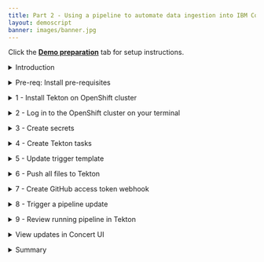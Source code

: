 ```yaml
---
title: Part 2 - Using a pipeline to automate data ingestion into IBM Concert <br/> <small> <i> Tech Sales enablement </i> </small>
layout: demoscript
banner: images/banner.jpg
---
```


<span id="top"></span>

Click the [**Demo preparation**](demo-preparation) tab for setup instructions.

<details markdown="1">

<summary>Introduction</summary>

Let’s look at a pipeline to understand how a customer will automate the data ingestion process.

Concert is designed to ingest data on a regular basis, every time an application is updated the pipeline will automatically generate new SBOMs and CVE scan and then upload them to Concert.

As an IBMer, we have access to Tekton on Redhat Openshift and will use this for building our pipeline. The pipeline concepts we will demonstrate can be translated to any other CI/CD pipeline.

Let’s get started.

<br/>

</details>

<p/>

<details markdown="1">

<summary>Pre-req: Install pre-requisites</summary>

Placeholder

**[Go to top](#top)**

<br/><br/>

</details>

<p/>

<details markdown="1">

<summary>1 - Install Tekton on OpenShift cluster</summary>

The first step is to install Tekton which is a Kubernetes-native CI/CD framework for automating application deployment pipelines on OpenShift clusters.

When we reserved our openshift cluster on Techzone, we received a kubeadmin login and password. We will use this to log into the cluster.

Once logged in, click on OperatorHub in the Operators section. Here we will search for openshift pipeline and should receive only one result. Click on the pipeline tile to open the install dialog. We will keep all the defaults selected and simply click install without any changes. The installation should complete within 1 minute with a success dialog.

**[Go to top](#top)**

<br/><br/>

</details>

<p/>

<details markdown="1">

<summary>2 - Log in to the OpenShift cluster on your terminal</summary>

Next we can log into the OpenShift cluster from our machine, using the oc login command. This command requires a login token that we can copy directly from our OCP console by clicking on copy login command and pasting it into our terminal.

<!-- <show copy login command from cluster> -->

Note that that OCP login token expires every 24 hours, so a new one needs to be generated between logins if time has elapsed.

**[Go to top](#top)**

<br/><br/>

</details>

<p/>

<details markdown="1">

<summary>3 - Create secrets</summary>

Before we can start automating our pipeline, we need to provide certain authentication credentials to Tekton in the form of secrets.

In this step, we will create 3 secrets: a Concert Secret, Github Secret and Registry Secret.

The Concert secret is what will authenticate us to use the API to upload data to Concert. To create this secret, we first need to generate our API key from Concert. To generate an API Key, ensure you have admin access and then log into the Concert instance. In this demo our Concert instance is deployed on SaaS. Click your profile, then API Key, then Generate, and copy the key into a notepad or place where you can access it, as it will not be visible again. This token doesn’t expire unless you generate a new one or revoke it.

Once we have the Concert API token, we will use the oc create secret generic command, setting the name of the secret to concert-token-secret. After that we insert our Concert token. Important to note, ensure you have the attribute “C_API_KEY” before the SaaS token, otherwise the API upload won’t authenticate successfully.

<code class="code-block"> oc create secret generic concert-token-secret <br/> --from-literal=token="C_API_KEY <br/> bWFyeWFtYUBjYS5pYm0uY29tOjE5N2U4ZmI2LTNiY2YtNGRhOC04OGY0LTViYTYwMmQyZWMxMQ==" </code>

Next we will create the Github secret. To do this we use the oc create secret generic command again, however this time we name the secret github-creds and provide our github username and token. This information was setup during the prerequisites, and if not then a IBM github username and token should be setup prior to this step.

<code class="code-block"> oc create secret generic github-creds ` <br/> --from-literal=username=$env:GITHUB_USERNAME ` <br/> --from-literal=password=$env:GITHUB_TOKEN ` <— Created during pre-reqs <br/> --type=kubernetes.io/basic-auth </code>

For the github secret, we must also annotate it and link it to the pipeline. Run the following commands to complete this step.

<code class="code-block"> oc annotate secret github-creds ` <br/> tekton.dev/git-0=https://github.ibm.com <br/><br/> oc secret link pipeline github-creds </code>

The third secret will authenticate us into the image registry we setup in the prerequisites. For this demo, we are using a private IBM internal jfrog artifactory registry to store our container images. To create this secret, we need our jfrog server address, username and token.

To generate these, let’s log into jfrog and quickly generate these values, noting them in notepad for easy reference.

We will use the same oc create secret command however this time the type is docker-registry and we will name it container-registry-secret, then we provide our jfrog information as noted just now, and run the whole command.

<code class="code-block"> oc create secret docker-registry container-registry-secret --docker-server=na.artifactory.swg-devops.com --docker-username=maryama@ca.ibm.com --docker-password=cmVmdGtuOjAxOjE3MzA3MTkwNDg6QktWbnhiQ1U5UzB5amFkREVLNkx6ZHNQZTJssecret/container-registry-secret </code>

Similar to the GitHub secret, we need to link the secret to our pipeline with both access and pull permissions. The pull permission allows Tekton to pull images from our registry.oc secret link pipeline container-registry-secret

<code class="code-block"> oc secret link pipeline container-registry-secret --for=pull </code>

Now that all three secrets have been added, we can quickly validate they’ve been successfully created by running the oc get serviceaccount command

<code class="code-block"> oc get serviceaccount pipeline -o yaml </code>

In the output, we should see the github secret at the bottom and the container-registry secret in two places. The Concert secret is not shown here.

Once all the secrets are created, we can begin creating our tekton tasks.

**[Go to top](#top)**

<br/><br/>

</details>

<p/>

<details markdown="1">

<summary>4 - Create Tekton tasks</summary>

A Tekton task defines a series of one or more steps in a Tekton pipeline. Each Task runs as a pod on a Kubernetes cluster. Each step in a task invokes a specific build tool and runs in its own container. 

Note that this video is not intended to teach Tekton concepts. We won’t create these tasks from scratch but instead we’ll walk through and configure a collection of pre-built qotd pipeline tasks. 

For the QotD application, we will create a Tekton pipeline with 11 tasks. Many of the Concert tasks rely on using the Toolkit that comes packaged with Concert to automate SBOM generation in the correct format. (IBM Concert Toolkit v1.0.1 used)

To access our set of pre-built qotd pipeline tasks, we simply need to clone or download all the pipeline code to our local machine. This IBM github repo is internal to IBM and available for all IBMers.

To clone the repo, navigate to the IBM-Concert-Platinum-Demos repo in your browser, and click on the green <> Code dropdown button, click on the SSH tab, and copy the repository reference

Next, we create a folder called sbom-concert-pipeline on our computer and then navigate to it in a command line. Here we are using the command line built into visual studio code to navigate to the folder. To pull down the pipeline repository to our local machine, we paste the SSH command we copied from github: git@github.ibm.com:ibm-concert-platinum-demos/sbom-concert-pipeline.git

Once the sbom-pipeline repo is downloaded to our local machine, we can open it on the left side of Visual Studio code and begin configuring each task. Each task is defined in a YAML file. 

For building and running this demo, most of the task files in the pipeline code will not require any changes and we will specify whenever a change is necessary to build and run the demo. 

However, it’s important to note that when working with a customer, techsellers will need to examine the customer’s existing pipeline and identify the concert-specific tasks or steps that should be added to the customer’s pppeline. Specifically, there are 7 Concert-specific tasks that will need to be added to every pipeline to connect it to Concert. We will highlight these tasks as we go along.

### Git Clone Task 

<!-- <Walk through pipeline graphic zoomed in> --> 

The initial task in the pipeline is called the Git Clone Task. In a customer’s environment, we would never work on the production code repository. So we begin the pipeline by first cloning the code repository for the microservice we will be working on. 

The git-clone ClusterTask is responsible for pulling down code from a GitHub

repository and storing in shared workspace storage.  This task cannot be seen in the repo here because the git-clone code is included as part of the default Tekton ClusterTasks bundled with OpenShift Pipelines. 

### Code Scan Task

The next task in the pipeline is called the Code Scan Task. The purpose of this task is to scan the source code of the microservice and generate a Software Bill of Material with library, license and package information being used in the microservice. In Concert, we call this a Package SBOM (of type code-scan). This is the first task where we will be using the Concert toolkit to simplify the generation of the SBOM. (IBM Concert Toolkit v1.0.1 used)

Line 15 is where we identify the toolkit and version we want to use for this task <!-- <typing action> -->

Line 21 is where the toolkit is being used with the code-scan command. The toolkit is provided as an image and as an end-user we do not have access to the source code. However, the code-scan command under the hood installs and uses an open source tool called cdxgen to scan the source code from the repo and produce a standard cycloneDX sbom file in json format. The pipeline stores this file in a results.output.path location accessible by Tekton.

As mentioned earlier, certain task files will need to be customized and written by the customer according to their pipeline. So it’s important to note here that when working with a customer, the task file provided in this demo should not be used as-is in a customer’s Tekton pipeline environment. The code provided should be used only as a template or guide in helping the customer write their pipeline tasks, however certain variables, such as component name, output, and output path will be specific to a customer’s environment and need to be updated by the customer for use with their pipeline’s parameters. 

### Kaniko-Build Task 

The next task in the pipeline is called the Kaniko Build task. This task is not Concert-specific, and every customer with a containerized application will have a similar build task already as part of their day-to-day setup. 

In our demo, a popular open source tool called Kaniko is used to build container images directly within a Kubernetes cluster, without requiring Docker to be installed on the nodes. Kaniko will read the Dockerfile and context, constructs the image, and then pushes it to a specified container registry, making it an essential step for automating container builds in CI/CD pipelines.

### Skopeo Copy Task 

The next task is called the Skopeo Copy task and it is another essential part of the pipeline and is not specific to IBM Concert. It is used for copying container images between different container registries. Similar to Kaniko, Skopeo is an open-source tool that enables operations on container images without requiring a Docker daemon. In our demo, Skopeo will push our microservice’s image to our registry.

### Image Scan Task

The next task in the pipeline is called the Image Scan Task. The purpose of this task is to scan the microservice and generate a SBOM with library, license and package information being used in the microservice. However, unlike the code-scan task we saw earlier, this task scans the image of the microservice which includes additional information such as operating system in Concert, we call this a Package SBOM (of type image-scan). 

This is the second task where we will be using the Concert toolkit to simplify the generation of the SBOM. (IBM Concert Toolkit v1.0.1 used)

Again, Line 15 is where we identify the toolkit and version we want to use for this task

Line 21 is where the toolkit is being used with the image-scan command. The toolkit is provided as an image and as an end-user we do not have access to the source code. However, the image-scan command under the hood installs and uses an open source tool called syft to scan the source code from the repo and produce a standard cycloneDX sbom file in json format. The pipeline stores this file in a results.output.path location accessible by Tekton.

### CVE Scan Task

The next task is the CVE scan task. IBM Concert accepts CVE scans that are run against container images only, so that’s why in our pipeline this task is performed right after the image is built in the previous steps. There are many CVE scanning tools on the market, in this demo our task will install and run an open source tool called Grype which will scan the image we built in our previous task for vulnerabilities and output a .csv file. The pipeline stores this file in a results.output.path location accessible by Tekton.

Currently IBM Concert ingests CVE scans in two formats: CSV and VDR. In this demo, we will be using the CSV format. For the CSV format, the columns and headers must be formatted in a specific sequence for uploading to Concert. This sequence is provided as a template to the Grype scan command. This causes Grype to scan the image and then generate a CSV file in the correct Concert format.

If a customer is using a different tool for their CVE scans, for example Trivvy or Twistlock, they can similarly provide this template as input to the tool to ensure the output is formatted correctly. 

<inline-notification text="The IBM Concert toolkit v1.0.1 does not contain any commands for the CVE scan task."></inline-notification>

### Build SBOM Task

The next task in the pipeline is the Build SBOM task. This task is very Concert-specific and a customer would not have this in an existing pipeline. 

To simplify the generation of the build SBOM file in the defined Concert format, we will be using the toolkit ((IBM Concert Toolkit v1.0.1 used)

Again, Line 15 is where we identify the toolkit and version we want to use for this task

Line 21 is where the toolkit is being used with the build-sbom command. The build-sbom command under the hood uses the pipeline’s build data to populate a config file to generate the SBOM file in json format. The pipeline stores this file in a results.output.path location accessible by Tekton.

### Deploy SBOM task 

The next task in the pipeline is the Deploy SBOM task. This task is also very Concert-specific and a customer would not have this in an existing pipeline. 

To simplify the generation of the deploy SBOM file in the defined Concert format, we will be using the toolkit (IBM Concert Toolkit v1.0.1 used).

Again, Line 15 is where we identify the toolkit and version we want to use for this task

Line 21 is where the toolkit is being used with the build-sbom command. The deploy-sbom command under the hood uses the pipeline’s deployment data to populate a config file to generate the SBOM file in json format. The pipeline stores this file in a results.output.path location accessible by Tekton.

### Application-definition SBOM Task

The next task in the pipeline is the Application-definition SBOM task. Similar to the previous two tasks, this task is very Concert-specific and a customer would not have this in an existing pipeline. 

To simplify the generation of the application definition SBOM file in the defined Concert format, we will be using the toolkit (IBM Concert Toolkit v1.0.1 used)

Again, Line 15 is where we identify the toolkit and version we want to use for this task

Line 21 is where the toolkit is being used with the application-definition command. The application-definition command under the hood uses application data to populate a config file to generate the SBOM file in json format. The pipeline stores this file in a results.output.path location accessible by Tekton.

### Upload Concert Task

The next task is where we connect to our IBM Concert instace to upload all the files we generated in the previous steps. This is the first step where code changes are required.

To simplify the uploading of data to Concert, we will be using the toolkit also. (IBM Concert Toolkit v1.0.1 used)

Again, Line 15 is where we identify the toolkit and version we want to use for this task

Line 21 is where the toolkit is being used with the upload-concert command. 

Line 55: Concert Instance IDStage 20240802-1832-4327-51e2-7e5b9e176e6bProd 20240814-1557-0004-91eb-38d7bc31c01f

For following along and running this demo, Line 55 must be updated with the instance ID of the correct Concert instance. For our demo, we are using a SaaS instance and the instance ID is provided in the URL. We will copy this and paste it into Line 55.

<inline-notification text="If the Concert instance is deployed on VM, the instance id is: 0000-0000-0000-0000"></inline-notification>

<inline-notification text="If the Concert instance is deployed on OCP, the instance ID is:"></inline-notification>


### SBOM Pipeline Task

The final task in our pipeline is called the SBOM Pipeline. This task defines the structure and logic of our sbom-pipeline. Without it, Tekton wouldn't know which tasks to run, in what order, or with what parameters.

All the pipeline tasks, like the default git-clone clustertask and code-scan are referenced in this file and are crucial for the pipeline's operation. Another important part of the sbom pipeline task is that this is where all the parameters used in the pipeline are defined. Using parameters in the pipeline allow for customization and flexibility. Without these parameters, the pipeline wouldn’t be able to adapt to different applications or environments to populate values dynamically. A very important parameter defined here is the application criticality number which specifies how business critical this application is to the business. The application criticality score ranges from 1 for low to 5 for critical, and the criticality number plays a significant role in helping Concert score and prioritize CVEs according to an organization. For our demo, we will set the application criticality to 4. Another important parameter to note is the access point information. Our demo microservice here has one access point, and we have set the exposure to public. Similar to application criticality, Concert takes endpoint expsure into its consideration when calculating the risk score.

To run our demo pipeline, we only need to make changes to line 29 which identifies the host of our IBM Concert instance as the base_url parameter. This information is also found in the URL of our Concert SaaS instance, and we can copy and paste it here. 

Update line 29 and 54 (optional): <br/>
• name: base_url <br/>
• default: <a href="https://73244.us-south-2.concert.test.saas.ibm.com" target="_blank" rel="noreferrer">"https://73244.us-south-2.concert.test.saas.ibm.com"</a><br/>
• prod: <a href="https://65879.us-south-8.concert.saas.ibm.com" target="_blank" rel="noreferrer">https://65879.us-south-8.concert.saas.ibm.com</a><br/>

That completes the definition of all our task files.

**[Go to top](#top)**

<br/><br/>

</details>

<p/>

<details markdown="1">

<summary>5 - Update trigger template</summary>

Now that all the pipeline tasks are created, we can move on to the second part of the pipeline and that is defining our webhooks that automatically trigger the pipeline to run.

IBM Concert is designed to update everytime the underlying app is updated and to rerender the data in the arena view based on changes made by the customer to their applications.

This automation is handled by the trigger template file. This template is part of the Tekton webhook that automatically runs the pipeline on every commit to a connected code repository.

In this step, we will configure the trigger template to connect with our QotD repos. 

To run our demo, we need to change only one line and that is line 44 where our image repository is defined. This is where we link to the image registry we setup in the prerequisites. For the value, we provide the host server of our registry, the folder path the image will be stored in, and we use a variable to dynamically name the image as the component name parameter from our pipeline.

Update line 44: <br/>
• name: image <br/>
• value: "na.artifactory.swg-devops.com/hyc-roja-platform-engineering-team-docker-local/pm-qotd/$(tt.params.component_name)"

This will result in images in our jfrog instances that look like this.

**[Go to top](#top)**

<br/><br/>

</details>

<p/>

<details markdown="1">

<summary>6 - Push all files to Tekton</summary>

Now that all our tasks are configured and the trigger template has been updated, we are finally ready to create the pipeline in our openshift instance. 

We can create the pipeline very quickly by bulk applying all our pipelines files to openshift. To push all the files, we will use the oc commands to push each of the folders individual. 

First, we need to ensure we’re in the correct folder path on our machine:

<code class="code-block"> cd sbom-concert-pipeline </code>

Then, we apply correct folder path on our machine: 

<code class="code-block"> oc apply -f ./1-pipeline <br/> oc apply -f ./2-webhook </code>

Note: If you encounter any issues, it’s important to note that yaml files are very specific on indentation. Ensure spacing is correct.

All the pipeline files were successfully created, we can now open our openshift instance and switch to default namespace to verify that the pipeline was successfully created and we can see all the individual tasks that we pushed are there.

**[Go to top](#top)**

<br/><br/>

</details>

<p/>

<details markdown="1">

<summary>7 - Create GitHub access token webhook</summary>

In the pre-requisites, we set up an organization for our quote-of-the-day application in GitHub. In order for the trigger template to run whenever any of the repos in this organization are updated, we need to create a webhook at the organization level. 

To do this, we first need to determine the route to our openshift instance. This route was created when we pushed our pipeline to tekton. 

To get this route, we can go into our pipeline, and under trigger templates, copy the url, and then paste it into the payload URL field in GitHub.

We will keep SSL disabled, although in a customer environment, SSL would typically be enabled. and we keep all remaining selections and click update or add webbhook.

This tells us our Tekton route is 

<code class="code-block"> el-webhook-default.apps.66ba1da31bc8d0001e815a6c.ocp.techzone.ibm.com </code>

We copy this value, add <code>https://</code> to the front and paste it into our organization’s GitHub. Without the <code>https://</code>, GitHub won’t accept it as a valid url.

**[Go to top](#top)**

<br/><br/>

</details>

<p/>

<details markdown="1">

<summary>8 - Trigger a pipeline update</summary>

We are now ready to start automatically uploading our data to IBM Concert via our pipeline.

Recall that our quote-of-the-day application has 10 microservices. So let’s begin with one microservice called qotd-web. I can make any change to the source code of this microservice. In this case I will make a tiny update and add a comment to a line. I will then save and push the code to github by creating a commit. This is how any developer at a company would push their code changes to the repository. The commit action is what triggers our pipeline to run. 

Within a few seconds of the commit, the Tekton pipeline begins to run automatically.

**[Go to top](#top)**

<br/><br/>

</details>

<p/>

<details markdown="1">

<summary>9 - Review running pipeline in Tekton</summary>

To see the pipeline run in action, we can open our openshift cluster and click on the pipeline name. For a play-by-play view, we will switch to the logs tab, and watch as each step executes, making note of any errors.

<inline-notification text="The first run of a new pipeline takes longer than subsequent runs. The first run takes about 10 minutes, and subsequent runs take 1-2 minutes."></inline-notification>

**[Go to top](#top)**

<br/><br/>

</details>

<p/>

<details markdown="1">

<summary>View updates in Concert UI</summary>

The pipeline run ends successfully with the upload concert task. We can now log in to our Concert instance. If you were already logged in, doing a refresh in the browser will render the uploaded data in the Concert Arena view. To ensure all data was uploaded successfully, we can go to the <strong>Administration</strong> → <strong>Event log</strong> tab.

**[Go to top](#top)**

<br/><br/>

</details>

<p/>

<details markdown="1">

<summary>Summary</summary>

In this demo, we saw how a Tekton pipeline on an OpenShift cluster can be used to automate the generation of SBOM and CVE scans and upload them to IBM Concert on SaaS. 

Once CVE data is ingested successfully into Concert, teams can review the Concert risk scores and priorities.

When you do a PoV, you will use the same concepts above to add similar Concert-specific tasks into the customer’s CI/CD pipeline.

**[Go to top](#top)**

<br/><br/>

</details>